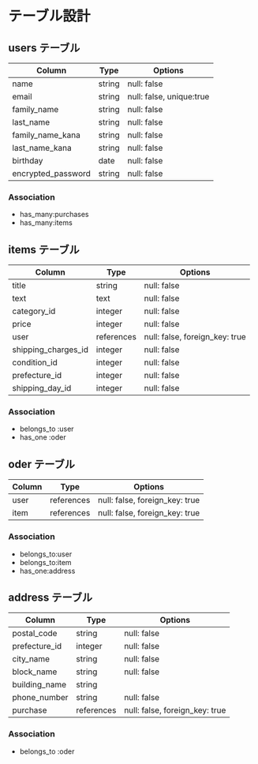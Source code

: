 # テーブル設計

## users テーブル

| Column             | Type   | Options                  |
| -----------------  | ------ | ------------------------ |
| name               | string | null: false              |
| email              | string | null: false, unique:true |
| family_name        | string | null: false              |
| last_name          | string | null: false              |
| family_name_kana   | string | null: false              |
| last_name_kana     | string | null: false              |
| birthday           | date   | null: false              |
| encrypted_password | string | null: false              |

### Association

- has_many:purchases
- has_many:items

## items テーブル

| Column              | Type       | Options                        |
| ------------------- | ---------- | ------------------------------ |
| title                | string     | null: false                    |
| text                | text       | null: false                    |
| category_id         | integer    | null: false                    |
| price               | integer    | null: false                    |
| user                | references | null: false, foreign_key: true |
| shipping_charges_id | integer    | null: false                    |
| condition_id        | integer    | null: false                    |
| prefecture_id       | integer    | null: false                    |
| shipping_day_id     | integer    | null: false                    |

### Association

- belongs_to :user
- has_one :oder


## oder テーブル

| Column | Type       | Options                        |
| ------ | ---------- | ------------------------------ |
| user   | references | null: false, foreign_key: true |
| item   | references | null: false, foreign_key: true |
### Association

- belongs_to:user
- belongs_to:item
- has_one:address

## address テーブル

| Column        | Type       | Options                        |
| ------------- | ---------- | ------------------------------ |
| postal_code   | string     | null: false                    |
| prefecture_id | integer    | null: false                    |
| city_name     | string     | null: false                    |
| block_name    | string     | null: false                    |
| building_name | string     |                                |
| phone_number  | string     | null: false                    |
| purchase      | references | null: false, foreign_key: true |

### Association
- belongs_to :oder